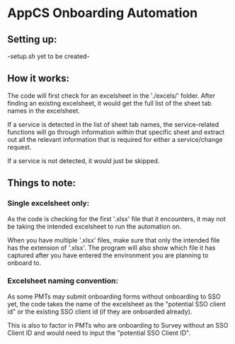 # AppCS Onboarding Automation

## Setting up:
-setup.sh yet to be created-

## How it works:
The code will first check for an excelsheet in the './excels/' folder. After finding an existing excelsheet, it would get the full list of the sheet tab names in the excelsheet.

If a service is detected in the list of sheet tab names, the service-related functions will go through information within that specific sheet and extract out all the relevant information that is required for either a service/change request.

If a service is not detected, it would just be skipped.

## Things to note:
### Single excelsheet only:
As the code is checking for the first '.xlsx' file that it encounters, it may not be taking the intended excelsheet to run the automation on.

When you have multiple '.xlsx' files, make sure that only the intended file has the extension of '.xlsx'. The program will also show which file it has captured after you have entered the environment you are planning to onboard to.

### Excelsheet naming convention:
As some PMTs may submit onboarding forms without onboarding to SSO yet, the code takes the name of the excelsheet as the "potential SSO client id" or the existing SSO client id (if they are onboarded already).

This is also to factor in PMTs who are onboarding to Survey without an SSO Client ID and would need to input the "potential SSO Client ID".